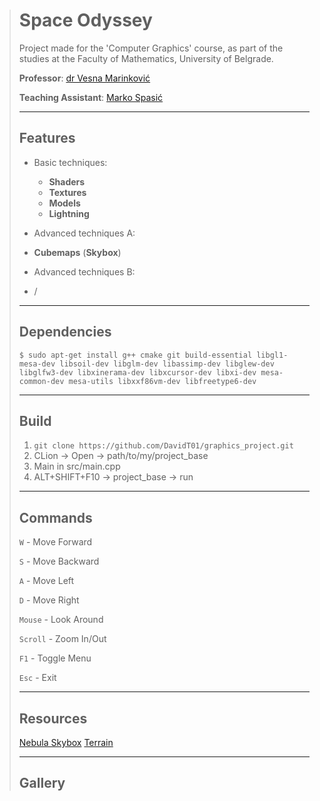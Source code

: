 > # Space Odyssey
>
> Project made for the 'Computer Graphics' course, as part of the studies at the Faculty of Mathematics, University of Belgrade.
>
> **Professor**: [dr Vesna Marinković](https://poincare.matf.bg.ac.rs/~vesna.marinkovic/)
>
> **Teaching Assistant**: [Marko Spasić](https://github.com/spaske00)
>
> <hr>
>
> ## Features
>
> - Basic techniques:
>   - **Shaders**
>   - **Textures**
>   - **Models**
>   - **Lightning**
>
> - Advanced techniques A:
>  - **Cubemaps** (**Skybox**)
>
> - Advanced techniques B:
>  - /
>
> <hr>
>
> ## Dependencies
>
> ```
> $ sudo apt-get install g++ cmake git build-essential libgl1-mesa-dev libsoil-dev libglm-dev libassimp-dev libglew-dev libglfw3-dev libxinerama-dev libxcursor-dev libxi-dev mesa-common-dev mesa-utils libxxf86vm-dev libfreetype6-dev
> ```
>
> <hr>
>
> ## Build
>
> 1. ``git clone https://github.com/DavidT01/graphics_project.git``
> 2. CLion -> Open -> path/to/my/project_base
> 3. Main in src/main.cpp
> 4. ALT+SHIFT+F10 -> project_base -> run
>
> <hr>
>
> ## Commands
>
> `W` - Move Forward
>
> `S` - Move Backward
>
> `A` - Move Left
>
> `D` - Move Right
>
> `Mouse` - Look Around
>
> `Scroll` - Zoom In/Out
>
> `F1` - Toggle Menu
>
> `Esc` - Exit
>
> <hr>
>
> ## Resources
>
> [Nebula Skybox](https://opengameart.org/content/space-nebulas-skybox)
> [Terrain](https://t4.ftcdn.net/jpg/01/95/38/71/360_F_195387192_nTpRC2usGI2MXWeY45PWuxPA7V4h7jgl.jpg)
>
> <hr>
>
> ## Gallery